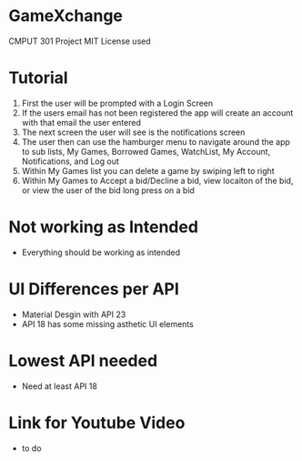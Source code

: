 # GameXchange
CMPUT 301 Project 
MIT License used


# Tutorial
1) First the user will be prompted with a Login Screen  
2) If the users email has not been registered the app will create an account with that email the user entered  
3) The next screen the user will see is the notifications screen  
4) The user then can use the hamburger menu to navigate around the app to sub lists, My Games, Borrowed Games, WatchList, My Account, Notifications, and Log out  
5) Within My Games list you can delete a game by swiping left to right  
6) Within My Games to Accept a bid/Decline a bid, view locaiton of the bid, or view the user of the bid long press on a bid  

# Not working as Intended
  - Everything should be working as intended  
# UI Differences per API
  - Material Desgin with API 23  
  - API 18 has some missing asthetic UI elements  
# Lowest API needed
  - Need at least API 18  
# Link for Youtube Video
  - to do  
